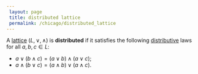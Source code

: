 ```yaml
---
 layout: page
 title: distributed lattice
 permalink: /chicago/distributed_lattice
---
```

A [lattice](https://mathgloss.github.io/MathGloss/lattice) $(L,\lor,\land)$ is **distributed** if it satisfies the following [distributive](https://mathgloss.github.io/MathGloss/distributive) laws for all $a,b,c\in L$:
- $a\lor (b\land c) = (a\lor b)\land (a\lor c)$;
- $a\land(b\lor c) = (a\land b)\lor (a\land c)$.